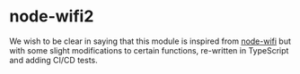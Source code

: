 # node-wifi2

We wish to be clear in saying that this module is inspired from [node-wifi](https://github.com/friedrith/node-wifi) but with some slight modifications to certain functions, re-written in TypeScript and adding CI/CD tests.
